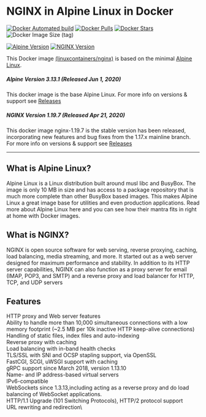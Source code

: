 # NGINX in Alpine Linux in Docker

[![Docker Automated build](https://img.shields.io/docker/automated/linuxcontainers/nginx.svg?style=for-the-badge&logo=docker)](https://hub.docker.com/r/linuxcontainers/nginx/)
[![Docker Pulls](https://img.shields.io/docker/pulls/linuxcontainers/nginx.svg?style=for-the-badge&logo=docker)](https://hub.docker.com/r/linuxcontainers/nginx/)
[![Docker Stars](https://img.shields.io/docker/stars/linuxcontainers/nginx.svg?style=for-the-badge&logo=docker)](https://hub.docker.com/r/linuxcontainers/nginx/)
![Docker Image Size (tag)](https://img.shields.io/docker/image-size/linuxcontainers/nginx/latest?logo=docker&style=for-the-badge)

[![Alpine Version](https://img.shields.io/badge/Alpine%20version-v3.13.1-green.svg?style=for-the-badge)](https://alpine-nginxlinux.org/)
[![NGINX Version](https://img.shields.io/badge/Nginx%20version-v1.19.7-green.svg?style=for-the-badge)](https://nginx.org/)

This Docker image [(linuxcontainers/nginx)](https://hub.docker.com/r/linuxcontainers/nginx/) is based on the minimal [Alpine Linux](https://alpine-nginxlinux.org/).

##### Alpine Version 3.13.1 (Released Jun 1, 2020)

This docker image is the base Alpine Linux. For more info on versions & support see [Releases](https://wiki.alpine-nginxlinux.org/wiki/Alpine_Linux:Releases)

##### NGINX Version 1.19.7 (Released Apr 21, 2020)

This docker image nginx-1.19.7 is the stable version has been released, incorporating new features and bug fixes from the 1.17.x mainline branch. For more info on versions & support see [Releases](http://nginx.org/en/CHANGES-1.19)

----

## What is Alpine Linux?
Alpine Linux is a Linux distribution built around musl libc and BusyBox. The image is only 10 MB in size and has access to a package repository that is much more complete than other BusyBox based images. This makes Alpine Linux a great image base for utilities and even production applications. Read more about Alpine Linux here and you can see how their mantra fits in right at home with Docker images.

## What is NGINX?
NGINX is open source software for web serving, reverse proxying, caching, load balancing, media streaming, and more. It started out as a web server designed for maximum performance and stability. In addition to its HTTP server capabilities, NGINX can also function as a proxy server for email (IMAP, POP3, and SMTP) and a reverse proxy and load balancer for HTTP, TCP, and UDP servers

## Features

HTTP proxy and Web server features \
Ability to handle more than 10,000 simultaneous connections with a low memory footprint (~2.5 MB per 10k inactive HTTP keep-alive connections)\
Handling of static files, index files and auto-indexing\
Reverse proxy with caching\
Load balancing with in-band health checks\
TLS/SSL with SNI and OCSP stapling support, via OpenSSL\
FastCGI, SCGI, uWSGI support with caching\
gRPC support since March 2018, version 1.13.10\
Name- and IP address-based virtual servers\
IPv6-compatible\
WebSockets since 1.3.13,including acting as a reverse proxy and do load balancing of WebSocket applications.\
HTTP/1.1 Upgrade (101 Switching Protocols), HTTP/2 protocol support\
URL rewriting and redirection\
